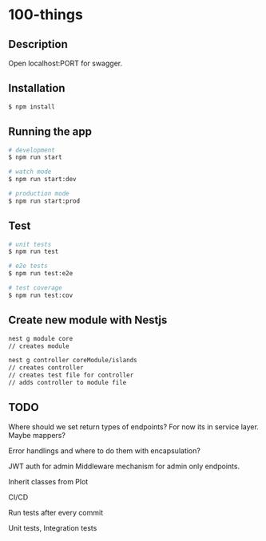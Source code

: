 # 100-things

## Description
Open localhost:PORT for swagger.

## Installation

```bash
$ npm install
```

## Running the app

```bash
# development
$ npm run start

# watch mode
$ npm run start:dev

# production mode
$ npm run start:prod
```

## Test

```bash
# unit tests
$ npm run test

# e2e tests
$ npm run test:e2e

# test coverage
$ npm run test:cov
```

## Create new module with Nestjs
```bash
nest g module core
// creates module

nest g controller coreModule/islands
// creates controller
// creates test file for controller
// adds controller to module file
```

## TODO
Where should we set return types of endpoints? For now its in service layer. Maybe mappers?

Error handlings and where to do them with encapsulation?

JWT auth for admin
Middleware mechanism for admin only endpoints.

Inherit classes from Plot

CI/CD

Run tests after every commit

Unit tests, Integration tests

